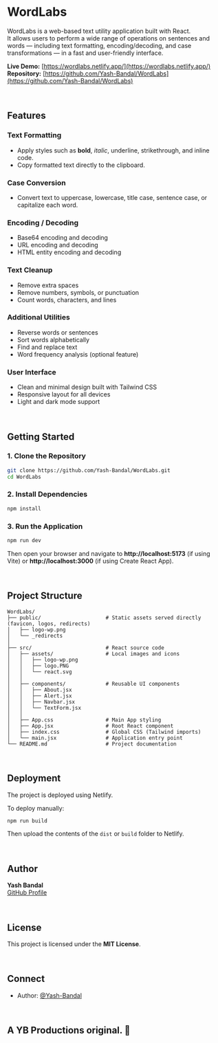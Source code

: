 # WordLabs

WordLabs is a web-based text utility application built with React.  
It allows users to perform a wide range of operations on sentences and words — including text formatting, encoding/decoding, and case transformations — in a fast and user-friendly interface.

**Live Demo:** [https://wordlabs.netlify.app/](https://wordlabs.netlify.app/)  
**Repository:** [https://github.com/Yash-Bandal/WordLabs](https://github.com/Yash-Bandal/WordLabs)

<br>

## Features

### Text Formatting
- Apply styles such as **bold**, *italic*, underline, strikethrough, and inline code.  
- Copy formatted text directly to the clipboard.

### Case Conversion
- Convert text to uppercase, lowercase, title case, sentence case, or capitalize each word.

### Encoding / Decoding
- Base64 encoding and decoding  
- URL encoding and decoding  
- HTML entity encoding and decoding

### Text Cleanup
- Remove extra spaces  
- Remove numbers, symbols, or punctuation  
- Count words, characters, and lines

### Additional Utilities
- Reverse words or sentences  
- Sort words alphabetically  
- Find and replace text  
- Word frequency analysis (optional feature)

### User Interface
- Clean and minimal design built with Tailwind CSS  
- Responsive layout for all devices  
- Light and dark mode support

<br>

## Getting Started

### 1. Clone the Repository
```bash
git clone https://github.com/Yash-Bandal/WordLabs.git
cd WordLabs
```

### 2. Install Dependencies
```bash
npm install
```

### 3. Run the Application
```bash
npm run dev
```

Then open your browser and navigate to **http://localhost:5173** (if using Vite) or **http://localhost:3000** (if using Create React App).


<br>


## Project Structure

```
WordLabs/
├── public/                     # Static assets served directly (favicon, logos, redirects)
│   ├── logo-wp.png
│   └── _redirects
│
├── src/                        # React source code
│   ├── assets/                 # Local images and icons
│   │   ├── logo-wp.png
│   │   ├── logo.PNG
│   │   └── react.svg
│   │
│   ├── components/             # Reusable UI components
│   │   ├── About.jsx
│   │   ├── Alert.jsx
│   │   ├── Navbar.jsx
│   │   └── TextForm.jsx
│   │
│   ├── App.css                 # Main App styling
│   ├── App.jsx                 # Root React component
│   ├── index.css               # Global CSS (Tailwind imports)
│   └── main.jsx                # Application entry point
└── README.md                   # Project documentation
```



<br>

## Deployment

The project is deployed using Netlify.

To deploy manually:
```bash
npm run build
```
Then upload the contents of the `dist` or `build` folder to Netlify.

<!-- <br>

## Contributing

Contributions are welcome!  
To contribute:

1. Fork the repository  
2. Create a new branch: `git checkout -b feature-name`  
3. Make your changes and commit them: `git commit -m "Add feature"`  
4. Push to your fork and open a pull request -->

<br>

## Author

**Yash Bandal**  
[GitHub Profile](https://github.com/Yash-Bandal)

<br>

## License

This project is licensed under the **MIT License**.  



<br>

##  Connect
* Author: [@Yash-Bandal](https://github.com/Yash-Bandal)

<br>

## A YB Productions original. 💝
